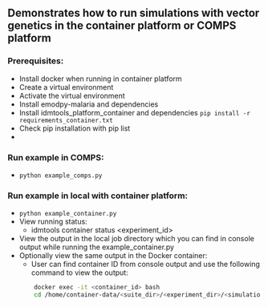 ## Demonstrates how to run simulations with vector genetics in the container platform or COMPS platform

### Prerequisites:
- Install docker when running in container platform
- Create a virtual environment
- Activate the virtual environment
- Install emodpy-malaria and dependencies
- Install idmtools_platform_container and dependencies
  ```pip install -r requirements_container.txt```
- Check pip installation with pip list
- 
### Run example in COMPS:
  - ```python example_comps.py```

### Run example in local with container platform: 
 - ```python example_container.py```
- View running status:
  - idmtools container status <experiment_id>
- View the output in the local job directory which you can find in console output while running the example_container.py
- Optionally view the same output in the Docker container:
  - User can find container ID from console output and use the following command to view the output:
  ```bash
      docker exec -it <container_id> bash
      cd /home/container-data/<suite_dir>/<experiment_dir>/<simulation_dir>
  ```
